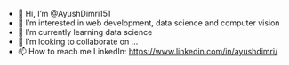- 👋 Hi, I’m @AyushDimri151
- 👀 I’m interested in web development, data science and computer vision
- 🌱 I’m currently learning data science
- 💞️ I’m looking to collaborate on ...
- 📫 How to reach me LinkedIn: https://www.linkedin.com/in/ayushdimri/

<!---
AyushDimri151/AyushDimri151 is a ✨ special ✨ repository because its `README.md` (this file) appears on your GitHub profile.
You can click the Preview link to take a look at your changes.
--->
